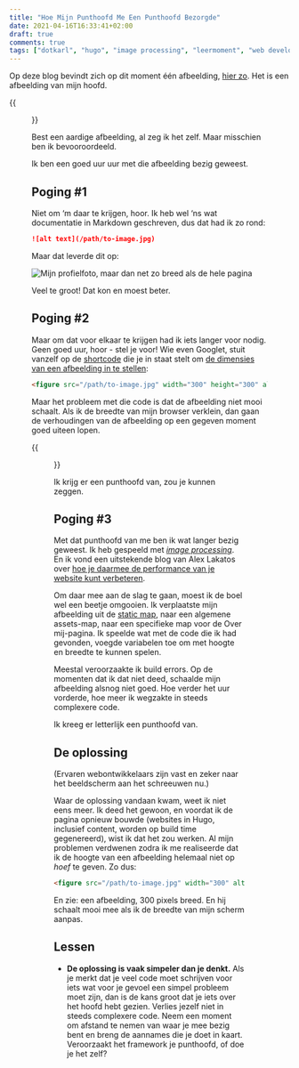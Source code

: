 ```yaml
---
title: "Hoe Mijn Punthoofd Me Een Punthoofd Bezorgde"
date: 2021-04-16T16:33:41+02:00
draft: true
comments: true
tags: ["dotkarl", "hugo", "image processing", "leermoment", "web development"]
---
```


Op deze blog bevindt zich op dit moment één afbeelding, [hier zo](/about). Het is een afbeelding van mijn hoofd. 

{{<figure src="/images/profile-picture.jpg" width="300" alt="Mijn profielfoto, zoals te zien op de Over mij-pagina">}}

Best een aardige afbeelding, al zeg ik het zelf. Maar misschien ben ik bevooroordeeld.

Ik ben een goed uur uur met die afbeelding bezig geweest.

## Poging #1

Niet om ‘m daar te krijgen, hoor. Ik heb wel ‘ns wat documentatie in Markdown geschreven, dus dat had ik zo rond:

```markdown
![alt text](/path/to-image.jpg)
```

Maar dat leverde dit op:

![Mijn profielfoto, maar dan net zo breed als de hele pagina](/images/profile-picture.jpg)

Veel te groot! Dat kon en moest beter. 

## Poging #2

Maar om dat voor elkaar te krijgen had ik iets langer voor nodig. Geen goed uur, hoor - stel je voor! Wie even Googlet, stuit vanzelf op de [shortcode](https://gohugo.io/content-management/shortcodes/) die je in staat stelt om [de dimensies van een afbeelding in te stellen](https://gohugo.io/content-management/shortcodes/#figure):

```html
<figure src="/path/to-image.jpg" width="300" height="300" alt="alt text">
```

Maar het probleem met die code is dat de afbeelding niet mooi schaalt. Als ik de breedte van mijn browser verklein, dan gaan de verhoudingen van de afbeelding op een gegeven moment goed uiteen lopen. 

{{<figure src="/images/profile-picture.jpg" width="200" height="300" alt="Mijn profielfoto, met scheve verhoudingen">}}

Ik krijg er een punthoofd van, zou je kunnen zeggen.

## Poging #3

Met dat punthoofd van me ben ik wat langer bezig geweest. Ik heb gespeeld met [*image processing*](https://gohugo.io/content-management/image-processing/). En ik vond een uitstekende blog van Alex Lakatos over [hoe je daarmee de performance van je website kunt verbeteren](https://alexlakatos.com/web/2020/07/17/hugo-image-processing/).

Om daar mee aan de slag te gaan, moest ik de boel wel een beetje omgooien. Ik verplaatste mijn afbeelding uit de [static map](https://gohugo.io/content-management/static-files/), naar een algemene assets-map, naar een specifieke map voor de Over mij-pagina. Ik speelde wat met de code die ik had gevonden, voegde variabelen toe om met hoogte en breedte te kunnen spelen. 

Meestal veroorzaakte ik build errors. Op de momenten dat ik dat niet deed, schaalde mijn afbeelding alsnog niet goed. Hoe verder het uur vorderde, hoe meer ik wegzakte in steeds complexere code.

Ik kreeg er letterlijk een punthoofd van. 

## De oplossing

(Ervaren webontwikkelaars zijn vast en zeker naar het beeldscherm aan het schreeuwen nu.) 

Waar de oplossing vandaan kwam, weet ik niet eens meer. Ik deed het gewoon, en voordat ik de pagina opnieuw bouwde (websites in Hugo, inclusief content, worden op build time gegenereerd), wist ik dat het zou werken. Al mijn problemen verdwenen zodra ik me realiseerde dat ik de hoogte van een afbeelding helemaal niet op *hoef* te geven. Zo dus:

```html
<figure src="/path/to-image.jpg" width="300" alt="alt text">
```

En zie: een afbeelding, 300 pixels breed. En hij schaalt mooi mee als ik de breedte van mijn scherm aanpas.

## Lessen

- **De oplossing is vaak simpeler dan je denkt.** Als je merkt dat je veel code moet schrijven voor iets wat voor je gevoel een simpel probleem moet zijn, dan is de kans groot dat je iets over het hoofd hebt gezien. Verlies jezelf niet in steeds complexere code. Neem een moment om afstand te nemen van waar je mee bezig bent en breng de aannames die je doet in kaart. Veroorzaakt het framework je punthoofd, of doe je het zelf?
